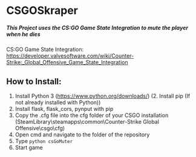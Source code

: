 # CSGOSkraper
##### This Project uses the CS:GO Game State Integration to mute the player when he dies
CS:GO Game State Integration:
https://developer.valvesoftware.com/wiki/Counter-Strike:_Global_Offensive_Game_State_Integration

## How to Install:
1. Install Python 3 (https://www.python.org/downloads/)
(2. Install pip (If not already installed with Python))
3. Install flask, flask_cors, pynput with pip
4. Copy the .cfg file into the cfg folder of your CSGO installation (SteamLibrary\steamapps\common\Counter-Strike Global Offensive\csgo\cfg)
5. Open cmd and navigate to the folder of the repository
6. Type ``python csGoMuter``
7. Start game
